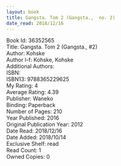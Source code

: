 ```yaml
---
layout: book
title: Gangsta. Tom 2 (Gangsta.,  no. 2)
date_read: 2018/12/16
---
```


Book Id: 36352565<br />
Title: Gangsta. Tom 2 (Gangsta., #2)<br />
Author: Kohske<br />
Author l-f: Kohske, Kohske<br />
Additional Authors: <br />
ISBN: <br />
ISBN13: 9788365229625<br />
My Rating: 4<br />
Average Rating: 4.39<br />
Publisher: Waneko<br />
Binding: Paperback<br />
Number of Pages: 210<br />
Year Published: 2016<br />
Original Publication Year: 2012<br />
Date Read: 2018/12/16<br />
Date Added: 2018/10/14<br />
Exclusive Shelf: read<br />
Read Count: 1<br />
Owned Copies: 0<br />

